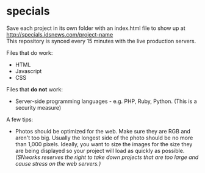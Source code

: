 specials
========

Save each project in its own folder with an index.html file to show up at http://specials.idsnews.com/project-name
<br>
This repository is synced every 15 minutes with the live production servers.

Files that do work:
* HTML
* Javascript
* CSS


Files that **do not** work:
* Server-side programming languages - e.g. PHP, Ruby, Python. (This is a security measure)

A few tips:
* Photos should be optimized for the web. Make sure they are RGB and aren't too big. Usually the longest side of the photo should be no more than 1,000 pixels. Ideally, you want to size the images for the size they are being displayed so your project will load as quickly as possible. _(SNworks reserves the right to take down projects that are too large and cause stress on the web servers.)_
